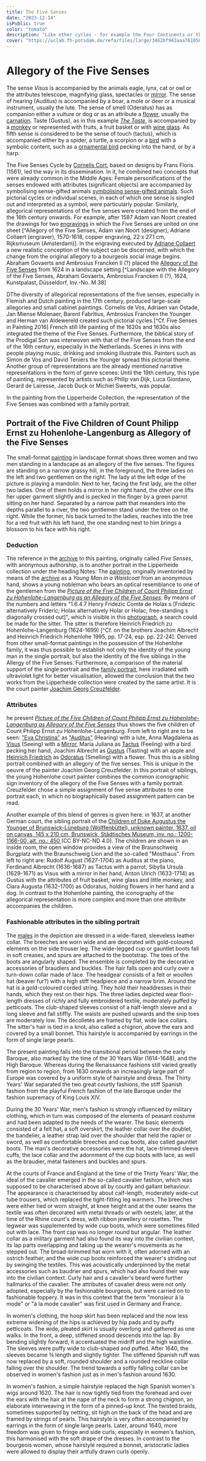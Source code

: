 ```yaml
---
title: The Five Senses
date: "2023-12-14"
isPublic: true
color: "tomato"
description: "Like other cycles - for example the Four Continents or the Deadly Sins - the Five Senses became a popular allegorical subject in the 16th century, spreading mainly through Dutch prints. The five senses *gustus, odoratus, visus, auditus and tactus* are accompanied by animal symbols or attributes."
cover: "https://uclab.fh-potsdam.de/refa/files/large/3462bf943aaa761056dba91c89a90652c4833aaf.jpg"
---
```


# Allegory of the Five Senses
The sense *Visus* is accompanied by the animals eagle, lynx, cat or owl or the attributes telescope, magnifying glass, spectacles or [mirror](10538). The sense of hearing (Auditus) is accompanied by a boar, a mole or deer or a musical instrument, usually the lute. The sense of smell (Oderatus) has as companion either a vulture or dog or as an attribute a [flower](10300), usually the [carnation](45235). Taste (Gustus), as in this example [*The Taste*](item/538), is accompanied by a [monkey](10475) or represented with fruits, a fruit basket or with [wine glass](10431). As fifth sense is considered to be the sense of touch (tactus), which is accompanied either by a spider, a turtle, a scorpion or a [bird](10587) with a symbolic content, such as a [ornamental bird](583) pecking into the hand, or by a harp.
 
The Five Senses Cycle by [Cornelis Cort](item/45189), based on designs by Frans Floris (1561), led the way in its dissemination. In it, he combined two concepts that were already common in the Middle Ages: Female personifications of the senses endowed with attributes (significant objects) are accompanied by symbolising sense-gifted animals [symbolising sense-gifted animals](item/10587). Such pictorial cycles or individual scenes, in each of which one sense is singled out and interpreted as a symbol, were particularly popular. Similarly, allegorical representations of the five senses were created from the end of the 16th century onwards. For example, after 1587 Adam van Noort created the drawings for two [engravings](item/42994) in which the Five Senses are united on one sheet [^Allegory of the Five Senses, Adam van Noort (designer), Adriane Collaert (engraver), 1570-1618, copper engraving, 22 x 27.1 cm, Rijksmuseum (Amsterdam)]. In the engraving executed by [Adriane Collaert](42994) a new realistic conception of the subject can be discerned, with which the change from the original allegory to a bourgeois social image begins. Abraham Govaerts and Ambrosius Francken II (?) placed the [Allegory of the Five Senses](https://emuseum.duesseldorf.de/view/objects/asitem/items$0040:141678) from 1624 in a landscape setting.[^Landscape with the Allegory of the Five Senses, Abraham Govaerts, Ambrosius Francken II (?), 1624, Kunstpalast, Düsseldorf, Inv.-No. M 38]

DThe diversity of allegorical representations of the five senses, especially in Flemish and Dutch painting in the 17th century, produced large-scale allegories and small cabinet paintings. Cornelis de Vos, Adriaen van Ostade, Jan Miense Molenaer, Barent Fabritius, Ambrosius Francken the Younger and Herman van Aldewereld created such pictorial cycles.[^Cf. Five Senses in Painting 2016]
French still life painting of the 1620s and 1630s also integrated the theme of the Five Senses. Furthermore, the biblical story of the Prodigal Son was interwoven with that of the Five Senses from the end of the 16th century, especially in the Netherlands. Scenes in inns with people playing music, drinking and smoking illustrate this. Painters such as Simon de Vos and David Teniers the Younger spread this pictorial theme. Another group of representations are the already mentioned narrative representations in the form of genre scenes: Until the 19th century, this type of painting, represented by artists such as Philip van Dijk, Luca Giordano, Gerard de Lairesse, Jacob Duck or Michiel Sweerts, was popular.

In the painting from the Lipperheide Collection, the representation of the Five Senses was combined with a family portrait.

## Portrait of the Five Children of Count Philipp Ernst zu Hohenlohe-Langenburg as Allegory of the Five Senses
The small-format [painting](item/159) in landscape format shows three women and two men standing in a landscape as an allegory of the five senses. The figures are standing on a narrow grassy hill, in the foreground, the three ladies on the left and two gentlemen on the right. The lady at the left edge of the picture is playing a mandolin. Next to her, facing the first lady, are the other two ladies. One of them holds a mirror in her right hand, the other one lifts her upper garment slightly and is pecked in the finger by a green parrot sitting on her hand. Separated by a narrow path that meanders into the depths parallel to a river, the two gentlemen stand under the tree on the right. While the former, his back turned to the ladies, reaches into the tree for a red fruit with his left hand, the one standing next to him brings a blossom to his face with his right.

### Deduction
The reference in the [archive](media/1602) to this painting, originally called *Five Senses*, with anonymous authorship, is to another portrait in the Lipperheide collection under the heading Notes: The [painting](607), originally inventoried by means of the [archive](media/3777) as a *Young Man in a Waistcoat* from an anonymous hand, shows a young nobleman who bears an optical resemblance to one of the gentlemen from the [*Picture of the Five Children of Count Philipp Ernst zu Hohenlohe-Langenburg as an Allegory of the Five Senses*](item/159). By means of the numbers and letters "1.6.4.7 Henry Fridezic Comte de Holax s [Fridezic alternatively Frideric; Holax alternatively Holar or Holac; free-standing s diagonally crossed out]", which is visible in this [photograph](media/3776), a search could be made for the sitter. The sitter is therefore Heinrich Friedrich zu Hohenlohe-Langenburg (1624-1699) [^Cf. on the brothers Joachim Albrecht and Heinrich Friedrich Hohenlohe 1995, pp. 17-24, esp. pp. 22-24]. Derived from other small-format paintings in the possession of the Hohenlohe family, it was thus possible to establish not only the identity of the young man in the single portrait, but also the identity of the five siblings in the Allergy of the Five Senses. Furthermore, a comparison of the material support of the single portrait and the [family portrait](media/1560), here irradiated with ultraviolet light for better visualisation, allowed the conclusion that the two works from the Lipperheide collection were created by the same artist. It is the court painter [Joachim Georg Creuzfelder](9350).  

### Attributes
he present [*Picture of the Five Children of Count Philipp Ernst zu Hohenlohe-Langenburg as Allegory of the Five Senses*](item/159) thus shows the five children of Count Philipp Ernst zu Hohenlohe-Langenburg. From left to right are to be seen: ["Eva Christina"](item/9390) as ["Auditus"](item/10613) (Hearing) with a lute, Anna Magdalena as [Visus](item/10536) (Seeing) with a [Mirror](item/10946), Maria Juliana as [Tactus](item/10586) (Feeling) with a bird pecking her hand, Joachim Albrecht as [Gustus](item/10913) (Tasting) with an apple and [Heinrich Friedrich](item/607) as [Odoratus](item/10550) (Smelling) with a flower. Thus this is a sibling portrait combined with an allegory of the five senses. This is unique in the oeuvre of the painter Joachim Georg Creuzfelder. In this portrait of siblings, the young Hohenlohe court painter combines the common iconographic sign inventory of the allegory of the Five Senses with a family portrait. Creuzfelder chose a simple assignment of five sense attributes to one portrait each, in which no biographically based assignment pattern can be read.

Another example of this blend of genres is given here: in 1637, at another German court, the sibling portrait of the [Children of Duke Augustus the Younger of Brunswick-Lüneburg (Wolffenbüttel), unknown painter, 1637, oil on canvas, 145 x 210 cm, Brunswick, Städtisches Museum, inv. no.: 1200-1166-00, alt. no.: 450 ](https://kulturerbe.niedersachsen.de/piresolver?id=record_kuniweb_402012)(CC BY-NC-ND 4.0). The children are shown in an inside room, the open window provides a view of the Braunschweig Burgplatz with the Braunschweig Lion and the so-called "Mosthaus". From left to right are: Rudolf August (1627-1704) as Auditus at the piano, Ferdinand Albrecht (1636-1687) as Tactus with a parrot, Sibylla Ursula (1629-1671) as Visus with a mirror in her hand, Anton Ulrich (1633-1714) as Gustus with the attributes of fruit basket, wine glass and little monkey, and Clara Augusta (1632-1700) as Odoratus, holding flowers in her hand and a dog. In contrast to the Hohenlohe painting, the iconography of the allegorical representation is more complex and more than one attribute accompanies the children.

### Fashionable attributes in the sibling portrait
The [males](media/1628) in the depiction are dressed in a wide-flared, sleeveless leather collar. The breeches are worn wide and are decorated with gold-coloured elements on the side trouser leg. The wide-legged cup or gauntlet boots fall in soft creases, and spurs are attached to the bootstrap. The toes of the boots are angularly shaped. The ensemble is completed by the decorative accessories of braudiers and buckles. The hair falls open and curly over a turn-down collar made of lace. The headgear consists of a felt or woollen hat (beaver fur?) with a high stiff headpiece and a narrow brim. Around the hat is a gold-coloured corded string. They hold their headdresses in their hands, which they rest on their hips. 
The three ladies depicted wear floor-length dresses of richly and fully embroidered textile, moderately puffed by petticoats. The club-shaped sleeves consist of a half-length sleeve and a long sleeve and fall stiffly. The waists are pushed upwards and the snip toes are moderately low. The décolletés are framed by flat, wide lace collars. The sitter's hair is tied in a knot, also called a chignon, above the ears and covered by a small bonnet. This hairstyle is accompanied by earrings in the form of single large pearls.

The present painting falls into the transitional period between the early Baroque, also marked by the time of the 30 Years War (1614-1648), and the High Baroque. Whereas during the Renaissance fashions still varied greatly from region to region, from 1630 onwards an increasingly large part of Europe was covered by a uniform style of hairstyle and dress. The Thirty Years' War separated the two great courtly fashions, the stiff Spanish fashion from the playful French fashion of the late Baroque under the fashion supremacy of King Louis XIV.

During the 30 Years' War, men's fashion is strongly influenced by military clothing, which in turn was composed of the elements of peasant costume and had been adapted to the needs of the wearer. The basic elements consisted of a felt hat, a soft overskirt, the leather collar over the doublet, the bandelier, a leather strap laid over the shoulder that held the rapier or sword, as well as comfortable breeches and cup boots, also called gauntlet boots. The man's decorative accessories were the hat, lace-trimmed sleeve cuffs, the lace collar and the adornment of the cup boots with lace, as well as the braudier, metal fasteners and buckles and spurs.

At the courts of France and England at the time of the Thirty Years' War, the ideal of the cavalier emerged in the so-called cavalier fashion, which was supposed to be characterised above all by courtly and gallant behaviour. The appearance is characterised by about calf-length, moderately wide-cut tube trousers, which replaced the tight-fitting leg warmers. The breeches were either tied or worn straight, at knee height and at the outer seams the textile was often decorated with metal threads or with nestels, later, at the time of the Rhine count's dress, with ribbon jewellery or rosettes. The legwear was supplemented by wide cup boots, which were sometimes filled out with lace. The front cap was no longer round but angular. 
The leather collar as a military garment had also found its way into the civilian context, its lap parts overlapping and taking up the wearer's movements as he stepped out.  The broad-brimmed hat worn with it, often adorned with an ostrich feather, and the wide cup boots reinforced the wearer's striding out by swinging the textiles. This was acoustically underpinned by the metal accessories such as baudrier and spurs, which had also found their way into the civilian context. Curly hair and a cavalier's beard were further hallmarks of the cavalier.
The attributes of cavalier dress were not only adopted, especially by the fashionable bourgeois, but were carried on to fashionable foppery. It was in this context that the term "monsieur à la mode" or "à la mode cavalier" was first used in Germany and France.

In women's clothing, the hoop skirt has been replaced and the now less extreme widening of the hips is achieved by hip pads and by puffy petticoats. The wide, pleated skirt is usually overlong and gathered as one walks. In the front, a deep, stiffened snood descends into the lap. By bending slightly forward, it accentuated the midriff and the high waistline. 
The sleeves were puffy wide to club-shaped and puffed. After 1640, the sleeves became ¾ length and slightly tighter. The stiffened Spanish ruff was now replaced by a soft, rounded shoulder and a rounded neckline collar falling over the shoulder. The trend towards a softly falling collar can be observed in women's fashion just as in men's fashion around 1630.

In women's fashion, a simple hairstyle replaced the high Spanish women's wigs around 1620. The hair is now tightly tied from the forehead and over the ears with the hair at the nape of the neck to form a strong chignon, an elaborate interweaving in the form of a pinned-up knot. The twisted braids, sometimes supported by netting, sit high on the back of the head and are framed by strings of pearls. This hairstyle is very often accompanied by earrings in the form of single large pearls. Later, around 1640, more freedom was given to fringe and side curls; especially in women's fashion, this harmonised with the soft drape of the dresses. In contrast to the bourgeois women, whose hairstyle required a bonnet, aristocratic ladies were allowed to display their artfully drawn curls openly.
